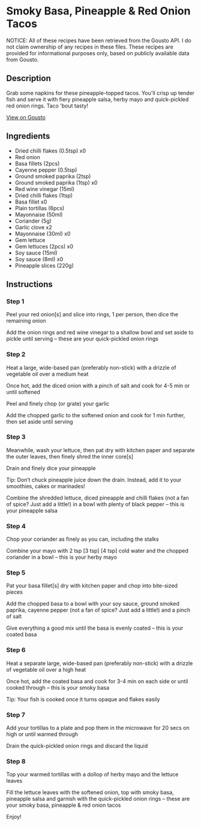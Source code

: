 # Smoky Basa, Pineapple & Red Onion Tacos

NOTICE: All of these recipes have been retrieved from the Gousto API. I do not claim ownership of any recipes in these files. These recipes are provided for informational purposes only, based on publicly available data from Gousto.

## Description

Grab some napkins for these pineapple-topped tacos. You'll crisp up tender fish and serve it with fiery pineapple salsa, herby mayo and quick-pickled red onion rings. Taco 'bout tasty!

[View on Gousto](https://www.gousto.co.uk/recipes/cookbook/smoky-basa-pineapple-red-onion-tacos)

## Ingredients

- Dried chilli flakes (0.5tsp) x0
- Red onion
- Basa fillets (2pcs)
- Cayenne pepper (0.5tsp)
- Ground smoked paprika (2tsp)
- Ground smoked paprika (1tsp) x0
- Red wine vinegar (15ml)
- Dried chilli flakes (1tsp)
- Basa fillet x0
- Plain tortillas (6pcs)
- Mayonnaise (50ml)
- Coriander (5g)
- Garlic clove x2
- Mayonnaise (30ml) x0
- Gem lettuce
- Gem lettuces (2pcs) x0
- Soy sauce (15ml)
- Soy sauce (8ml) x0
- Pineapple slices (220g)

## Instructions


### Step 1

Peel your red onion[s] and slice into rings, 1 per person, then dice the remaining onion

Add the onion rings and red wine vinegar to a shallow bowl and set aside to pickle until serving – these are your quick-pickled onion rings


### Step 2

Heat a large, wide-based pan (preferably non-stick) with a drizzle of vegetable oil over a medium heat

Once hot, add the diced onion with a pinch of salt and cook for 4-5 min or until softened

Peel and finely chop (or grate) your garlic

Add the chopped garlic to the softened onion and cook for 1 min further, then set aside until serving


### Step 3

Meanwhile, wash your lettuce, then pat dry with kitchen paper and separate the outer leaves, then finely shred the inner core[s]

Drain and finely dice your pineapple

Tip: Don’t chuck pineapple juice down the drain. Instead, add it to your smoothies, cakes or marinades!

Combine the shredded lettuce, diced pineapple and chilli flakes (not a fan of spice? Just add a little!) in a bowl with plenty of black pepper – this is your pineapple salsa


### Step 4

Chop your coriander as finely as you can, including the stalks

Combine your mayo with 2 tsp <span class="text-purple">[3 tsp]</span> <span class="text-danger">[4 tsp]</span> cold water and the chopped coriander in a bowl – this is your herby mayo


### Step 5

Pat your basa fillet[s] dry with kitchen paper and chop into bite-sized pieces

Add the chopped basa to a bowl with your soy sauce, ground smoked paprika, cayenne pepper (not a fan of spice? Just add a little!) and a pinch of salt

Give everything a good mix until the basa is evenly coated – this is your coated basa


### Step 6

Heat a separate large, wide-based pan (preferably non-stick) with a drizzle of vegetable oil over a high heat

Once hot, add the coated basa and cook for 3-4 min on each side or until cooked through – this is your smoky basa

Tip: Your fish is cooked once it turns opaque and flakes easily


### Step 7

Add your tortillas to a plate and pop them in the microwave for 20 secs on high or until warmed through

Drain the quick-pickled onion rings and discard the liquid

### Step 8

Top your warmed tortillas with a dollop of herby mayo and the lettuce leaves

Fill the lettuce leaves with the softened onion, top with smoky basa, pineapple salsa and garnish with the quick-pickled onion rings – these are your smoky basa, pineapple & red onion tacos

Enjoy!

